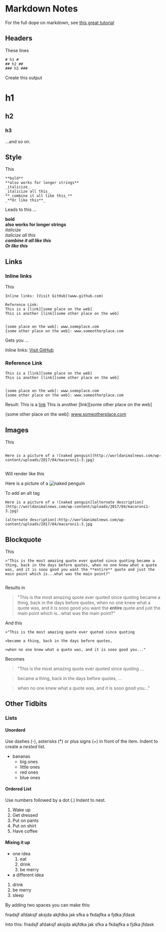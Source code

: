 # Markdown Notes #

For the full dope on markdown, see [this great tutorial](https://www.markdowntutorial.com)

## Headers ##
These lines
```
# h1 #  
## h2 ##
### h3 ###
```
Create this output

# h1 #  
## h2 ##  
### h3 ###  

...and so on.

## Style ##
This
```
**bold**  
**also works for longer strings**  
_italicize_  
_italicize all this_  
**_combine it all like this_**  
_**Or like this**_  
```
Leads to this ...

**bold**  
**also works for longer strings**  
_italicize_  
_italicize all this_  
**_combine it all like this_**  
_**Or like this**_  


## Links ##
### Inline links ###
This
```
Inline links: [Visit GitHub](www.github.com)

Reference Link:
This is a [link][some place on the web]
This is another [link][some other place on the web]


[some place on the web]: www.someplace.com
{some other place on the web]: www.someotherplace.com
```
Gets you ...

Inline links: [Visit GitHub](www.github.com)

### Reference Link ###
```
This is a [link][some place on the web]
This is another [link][some other place on the web]


[some place on the web]: www.someplace.com
{some other place on the web]: www.someotherplace.com
```
Result:
This is a [link][some place on the web]
This is another [link][some other place on the web]


[some place on the web]: www.someplace.com
{some other place on the web]: www.someotherplace.com

## Images ##
This
```

Here is a picture of a ![naked penguin](http://worldanimalnews.com/wp-content/uploads/2017/04/macaroni1-3.jpg)


```
Will render like this

Here is a picture of a ![naked penguin](http://worldanimalnews.com/wp-content/uploads/2017/04/macaroni1-3.jpg)

To add an alt tag
```
Here is a picture of a ![naked penguin][alternate description](http://worldanimalnews.com/wp-content/uploads/2017/04/macaroni1-3.jpg)

[alternate description]:http://worldanimalnews.com/wp-content/uploads/2017/04/macaroni1-3.jpg
```

## Blockquote ##
This
```
>"This is the most amazing quote ever quoted since quoting became a thing, back in the days before quotes, when no one knew what a quote was, and it is sooo good you want the **entire** quote and just the main point which is...what was the main point?"


```
Results in
>"This is the most amazing quote ever quoted since quoting became a thing, back in the days before quotes, when no one knew what a quote was, and it is sooo good you want the **entire** quote and just the main point which is...what was the main point?"


And this
```
>"This is the most amazing quote ever quoted since quoting

>became a thing, back in the days before quotes,

>when no one knew what a quote was, and it is sooo good you..."

```
Becomes
>"This is the most amazing quote ever quoted since quoting ...

>became a thing, back in the days before quotes, ...

>when no one knew what a quote was, and it is sooo good you..."


## Other Tidbits ##
### Lists ###
#### Unorderd ####
Use dashes (-), asterisks (*) or plus signs (+) in front of the item. Indent to create a _nested_ list.
* bananas
  * big ones
  * little ones
  * red ones
  * blue ones

#### Ordered List ####
Use numbers followed by a dot (.) Indent to nest.
1. Wake up
2. Get dressed
 1. Put on pants
 2. Put on shirt
3. Have coffee 

#### Mixing it up ####
* one idea
  1. eat
  2. drink
  3. be merry
* a different idea
 1. drink
 2. be merry
 3. sleep

By adding two spaces you can make this:

fnadsjf afdaksjf aksjda akjfdka jak sfka a fkdajfka a fjdka jfdask

Into this:
fnadsjf afdaksjf aksjda   akjfdka jak sfka a   fkdajfka a fjdka jfdask
